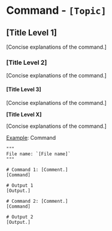 # Command - `[Topic]`

## [Title Level 1]

[Concise explanations of the command.]

### [Title Level 2]

[Concise explanations of the command.]

#### [Title Level 3]

[Concise explanations of the command.]

**[Title Level X]**

[Concise explanations of the command.]

<u>Example</u>: Command

```shell
"""
File name: `[File name]`
"""

# Command 1: [Comment.]
[Command]

# Output 1
[Output.]

# Command 2: [Comment.]
[Command]

# Output 2
[Output.]
```
